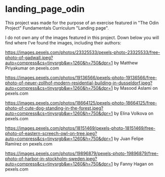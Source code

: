 # landing_page_odin

This project was made for the purpose of an exercise featured in "The Odin Project" Fundamentals Curriculum "Landing page".

I do not own any of the images featured in this project. Down below you will find where I've found the images, including their authors:

https://images.pexels.com/photos/23325533/pexels-photo-23325533/free-photo-of-gadwall.jpeg?auto=compress&cs=tinysrgb&w=1260&h=750&dpr=1
by Matthew Priyakumar on pexels.com

https://images.pexels.com/photos/19136566/pexels-photo-19136566/free-photo-of-neuer-zollhof-modern-residential-building-in-dusseldorf.jpeg?auto=compress&cs=tinysrgb&w=1260&h=750&dpr=1
by Masood Aslami on  pexels.com

https://images.pexels.com/photos/18664125/pexels-photo-18664125/free-photo-of-cute-dog-standing-in-the-forest.jpeg?auto=compress&cs=tinysrgb&w=1260&h=750&dpr=1
by Elina Volkova on pexels.com

https://images.pexels.com/photos/18151469/pexels-photo-18151469/free-photo-of-eastern-screech-owl-on-tree.jpeg?auto=compress&cs=tinysrgb&w=1260&h=750&dpr=1
by Juan Felipe Ramírez on pexels.com

https://images.pexels.com/photos/19896879/pexels-photo-19896879/free-photo-of-harbor-in-stockholm-sweden.jpeg?auto=compress&cs=tinysrgb&w=1260&h=750&dpr=1
by Fanny Hagan on pexels.com